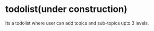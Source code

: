 # todolist(under construction)
Its a todolist where user can add topics and sub-topics upto 3 levels.



